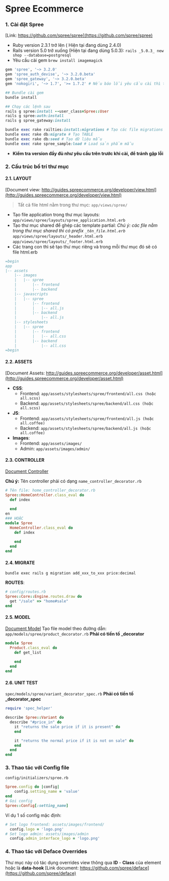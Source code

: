 # Spree Ecommerce
### 1. Cài đặt Spree
[Link: https://github.com/spree/spree](https://github.com/spree/spree)
- Ruby version 2.3.1 trở lên ( Hiện tại đang dùng 2.4.0)
- Rails version 5.0 trở xuống (Hiện tại đang dùng 5.0.3): `rails _5.0.3_ new shop --database=postgresql`
- Yêu cầu cài gem `brew install imagemagick`
```ruby
gem 'spree', '~> 3.2.0'
gem 'spree_auth_devise', '~> 3.2.0.beta'
gem 'spree_gateway', '~> 3.2.0.beta'
gem 'nokogiri', '~> 1.7', '>= 1.7.2' # Nếu báo lỗi yêu cầu cài thì thêm vào

## Bundle cài gem
bundle install

## Chạy các lệnh sau
rails g spree:install --user_class=Spree::User
rails g spree:auth:install
rails g spree_gateway:install

bundle exec rake railties:install:migrations # Tạo các file migrations
bundle exec rake db:migrate # Tạo TABLE
bundle exec rake db:seed # Tạo dữ liệu mẫu
bundle exec rake spree_sample:load # Load sản phẩm mẫu
```
- **Kiểm tra version đầy đủ như yêu cầu trên trước khi cài, để tránh gặp lỗi**
### 2. Cấu trúc bố trí thư mục
#### 2.1. LAYOUT
[Document view: http://guides.spreecommerce.org/developer/view.html](http://guides.spreecommerce.org/developer/view.html)
> Tất cả file html nằm trong thư mục: `app/views/spree/`

- Tạo file application trong thư mục layouts:
`app/views/spree/layouts/spree_application.html.erb`
- Tạo thư mục shared để ghép các template partial:
*Chú ý: các file nằm trong thư mục shared thì có prefix `_tên_file.html.erb`*
`app/views/spree/layouts/_header.html.erb`
`app/views/spree/layouts/_footer.html.erb`
- Các trang con thì sẽ tạo thư mục riêng và trong mỗi thư mục đó sẽ có file html.erb
```ruby
=begin
app
|-- assets
    |-- images
    |   |-- spree
    |       |-- frontend
    |       |-- backend
    |-- javascripts
    |   |-- spree
    |       |-- frontend
    |       |   |-- all.js
    |       |-- backend
    |           |-- all.js
    |-- stylesheets
    |   |-- spree
    |       |-- frontend
    |       |   |-- all.css
    |       |-- backend
    |           |-- all.css
=begin
```

#### 2.2. ASSETS
[Document Assets: http://guides.spreecommerce.org/developer/asset.html](http://guides.spreecommerce.org/developer/asset.html)
- **CSS**: 
	- Frontend: `app/assets/stylesheets/spree/frontend/all.css (hoặc all.scss)`
	- Backend: `app/assets/stylesheets/spree/backend/all.css (hoặc all.scss)`
- **JS**: 
	- Frontend: `app/assets/stylesheets/spree/frontend/all.js (hoặc all.coffee)`
	- Backend:  `app/assets/stylesheets/spree/backend/all.js (hoặc all.coffee)`
- **Images**:  
	- Frontend: `app/assets/images/`
	- Admin: `app/assets/images/admin/`

#### 2.3. CONTROLLER
[Document Controller](http://guides.spreecommerce.org/developer/logic.html)

**Chú ý:** Tên controller phải có dạng `name_controller_decorator.rb`
```ruby
# Tên file: home_controller_decorator.rb
Spree::HomeController.class_eval do
  def index
  
  end
en
### HOẶC
module Spree
  HomeController.class_eval do
    def index
    
    end
  end
end
```

#### 2.4. MIGRATE
`bundle exec rails g migration add_xxx_to_xxx price:decimal`

**ROUTES**: 
```ruby
# config/routes.rb 
Spree::Core::Engine.routes.draw do
  get "/sale" => "home#sale"
end
```

#### 2.5. MODEL
[Document Model](http://guides.spreecommerce.org/developer/logic.html)
Tạo file model theo đường dẫn: `app/models/spree/product_decorator.rb`
**Phải có tiền tố _decorator**
```ruby
module Spree
  Product.class_eval do
    def get_list
        
    end
  end
end
```

#### 2.6. UNIT TEST
`spec/models/spree/variant_decorator_spec.rb`
**Phải có tiền tố _decorator_spec**
```ruby
require 'spec_helper'

describe Spree::Variant do
  describe "#price_in" do
    it "returns the sale price if it is present" do
	end

    it "returns the normal price if it is not on sale" do
    end
  end
end
```
### 3. Thao tác với Config file
`config/initializers/spree.rb`
```ruby
Spree.config do |config|
	config.setting_name = 'value'
end
# Gọi config
Spree::Config[:setting_name]
```
Ví dụ 1 số config mặc định:
``` ruby
# Set logo frontend: assets/images/frontend/
  config.logo = 'logo.png'
# Set logo admin: assets/images/admin
  config.admin_interface_logo = 'logo.png'
```
### 4. Thao tác với Deface Overrides
Thư mục này có tác dụng overrides view thông qua **ID** - **Class** của element hoặc là **data-hook**
[Link document: https://github.com/spree/deface](https://github.com/spree/deface)
